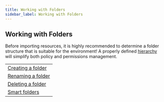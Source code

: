 ```yaml
---
title: Working with Folders
sidebar_label: Working with Folders
---
```


## Working with Folders

Before importing resources, it is highly recommended to determine a folder
structure that is suitable for the environment! A properly defined
[hierarchy](concepts/resources/hierarchy) will simplify both policy and
permissions management.


|                                                           |
| --------------------------------------------------------- |
| [Creating a folder](guides/working-with-folders/create)   |
| [Renaming a folder](guides/working-with-folders/renaming) |
| [Deleting a folder](guides/working-with-folders/delete)   |
| [Smart folders](guides/working-with-folders/smart)        |

